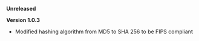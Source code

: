 **Unreleased**

**Version 1.0.3**

* Modified hashing algorithm from MD5 to SHA 256 to be FIPS compliant